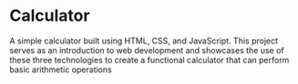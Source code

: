# Calculator
A simple calculator built using HTML, CSS, and JavaScript. This project serves as an introduction to web development and showcases the use of these three technologies to create a functional calculator that can perform basic arithmetic operations
